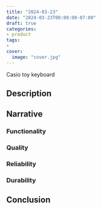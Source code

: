 ```yaml
---
title: "2024-03-23"
date: "2024-03-23T00:00:00-07:00"
draft: true
categories:
- product
tags:
- 
cover:
  image: "cover.jpg"
---
```

Casio toy keyboard
<!--more-->
## Description

## Narrative

### Functionality

### Quality

### Reliability

### Durability

## Conclusion